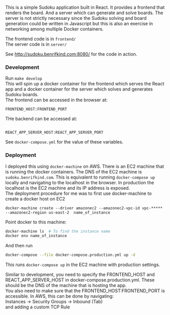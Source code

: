 This is a simple Sudoku application built in React. It provides a frontend that
renders the board. And a server which can generate and solve boards. The server is not strictly necessary since the Sudoku solving and board generation could be written in Javascript but this is also an exercise in networking among multiple Docker containers.

The frontend code is in `frontend/`  
The server code is in `server/`  

See http://sudoku.benrifkind.com:8080/ for the code in action.


### Development
Run `make develop`  
This will spin up a docker container for the frontend which serves the React app and a docker container for the server which solves and generates Sudoku boards.  
The frontend can be accessed in the browser at: 
```
FRONTEND_HOST:FRONTEND_PORT
```
THe backend can be accessed at:
```

REACT_APP_SERVER_HOST:REACT_APP_SERVER_PORT
```
See `docker-compose.yml` for the value of these variables.


### Deployment
I deployed this using `docker-machine` on AWS. There is an EC2 machine that is running the docker containers. The DNS of the EC2 machine is `sudoku.benrifkind.com`. This is equivalent to running `docker-compose up` locally and navigating to the localhost in the browser. In production the localhost is the EC2 machine and its IP address is exposed.  
The deployment procedure for me was to first use docker-machine to create a docker host on EC2
```
docker-machine create --driver amazonec2 --amazonec2-vpc-id vpc-***** --amazonec2-region us-east-2  name_of_instance
```
Point docker to this machine:
```bash
docker-machine ls  # To find the instance name
docker env name_of_instance
```
And then run
```bash
docker-compose --file docker-compose.production.yml up -d
```
This runs `docker-compose up` in the EC2 machine with production settings.

Similar to development, you need to specify the FRONTEND_HOST and REACT_APP_SERVER_HOST in docker-compose.production.yml. These should be the DNS of the machine that is hosting the app.  
You also need to make sure that the FRONTEND_HOST:FRONTEND_PORT is accessible. 
In AWS, this can be done by navigating:  
 Instances -> Security Groups -> Inbound (Tab)  
and adding a custom TCP Rule
